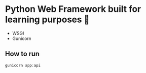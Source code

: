 # Python Web Framework built for learning purposes 📗

- WSGI
- Gunicorn

## How to run

    gunicorn app:api
